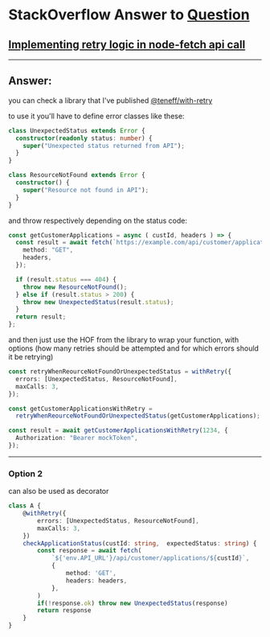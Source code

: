 # StackOverflow Answer to [Question][q]

## [Implementing retry logic in node-fetch api call][q]

---

## Answer:


you can check a library that I've published [@teneff/with-retry][1]

to use it you'll have to define error classes like these:

```typescript
class UnexpectedStatus extends Error {
  constructor(readonly status: number) {
    super("Unexpected status returned from API");
  }
}

class ResourceNotFound extends Error {
  constructor() {
    super("Resource not found in API");
  }
}
```

and throw respectively depending on the status code:

```typescript
const getCustomerApplications = async ( custId, headers ) => {
  const result = await fetch(`https://example.com/api/customer/applications/${custId}`, {
    method: "GET",
    headers,
  });

  if (result.status === 404) {
    throw new ResourceNotFound();
  } else if (result.status > 200) {
    throw new UnexpectedStatus(result.status);
  }
  return result;
};
```

and then just use the HOF from the library to wrap your function, with options (how many retries should be attempted and for which errors should it be retrying)

```typescript
const retryWhenReourceNotFoundOrUnexpectedStatus = withRetry({
  errors: [UnexpectedStatus, ResourceNotFound],
  maxCalls: 3,
});

const getCustomerApplicationsWithRetry =
  retryWhenReourceNotFoundOrUnexpectedStatus(getCustomerApplications);

const result = await getCustomerApplicationsWithRetry(1234, {
  Authorization: "Bearer mockToken",
});

```


---
### Option 2

can also be used as decorator
```typescript
class A {
    @withRetry({
        errors: [UnexpectedStatus, ResourceNotFound],
        maxCalls: 3,
    })
    checkApplicationStatus(custId: string,  expectedStatus: string) {
        const response = await fetch(
            `${'env.API_URL'}/api/customer/applications/${custId}`,
            {
                method: 'GET',
                headers: headers,
            },
        )
        if(!response.ok) throw new UnexpectedStatus(response)
        return response
    }
}
```


[1]: https://www.npmjs.com/package/@teneff/with-retry


[q]: https://stackoverflow.com/questions/71705285/implementing-retry-logic-in-node-fetch-api-call
